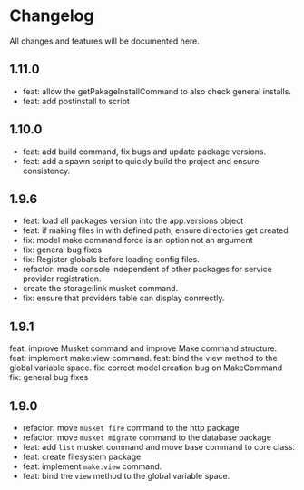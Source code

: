 # Changelog

All changes and features will be documented here.

## 1.11.0

- feat: allow the getPakageInstallCommand to also check general installs.
- feat: add postinstall to script

## 1.10.0

- feat: add build command, fix bugs and update package versions.
- feat: add a spawn script to quickly build the project and ensure consistency.

## 1.9.6

- feat: load all packages version into the app.versions object
- feat: if making files in with defined path, ensure directories get created
- fix: model make command force is an option not an argument
- fix: general bug fixes
- fix: Register globals before loading config files.
- refactor: made console independent of other packages for service provider registration.
- create the storage:link musket command.
- fix: ensure that providers table can display conrrectly.

## 1.9.1

feat: improve Musket command and improve Make command structure.
feat: implement make:view command.
feat: bind the view method to the global variable space.
fix: correct model creation bug on MakeCommand
fix: general bug fixes

## 1.9.0

- refactor: move `musket fire` command to the http package
- refactor: move `musket migrate` command to the database package
- feat: add `list` musket command and move base command to core class.
- feat: create filesystem package
- feat: implement `make:view` command.
- feat: bind the `view` method to the global variable space.
